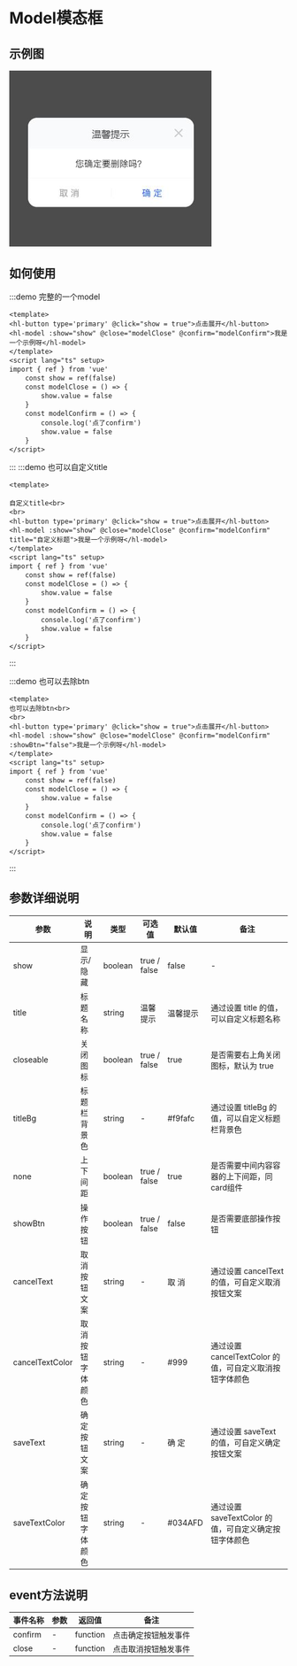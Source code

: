 <!--
 * @Descripttion: your project
 * @version: 1.0
 * @Author: hongweixun
 * @Date: 2022-10-22 09:35:55
 * @LastEditors: hongweixun
 * @LastEditTime: 2022-10-27 14:18:23
-->
# Model模态框
## 示例图
![Alt](./model.jpg)
 <br>

## 如何使用
:::demo 完整的一个model
```vue
<template>
<hl-button type='primary' @click="show = true">点击展开</hl-button>
<hl-model :show="show" @close="modelClose" @confirm="modelConfirm">我是一个示例呀</hl-model>
</template>
<script lang="ts" setup>
import { ref } from 'vue'
    const show = ref(false)
    const modelClose = () => {
        show.value = false
    }
    const modelConfirm = () => {
        console.log('点了confirm')
        show.value = false
    }
</script>
```
:::
:::demo 也可以自定义title
```vue
<template>

自定义title<br>
<br>
<hl-button type='primary' @click="show = true">点击展开</hl-button>
<hl-model :show="show" @close="modelClose" @confirm="modelConfirm" title="自定义标题">我是一个示例呀</hl-model>
</template>
<script lang="ts" setup>
import { ref } from 'vue'
    const show = ref(false)
    const modelClose = () => {
        show.value = false
    }
    const modelConfirm = () => {
        console.log('点了confirm')
        show.value = false
    }
</script>
```
:::


:::demo 也可以去除btn
```vue
<template>
也可以去除btn<br>
<br>
<hl-button type='primary' @click="show = true">点击展开</hl-button>
<hl-model :show="show" @close="modelClose" @confirm="modelConfirm" :showBtn="false">我是一个示例呀</hl-model>
</template>
<script lang="ts" setup>
import { ref } from 'vue'
    const show = ref(false)
    const modelClose = () => {
        show.value = false
    }
    const modelConfirm = () => {
        console.log('点了confirm')
        show.value = false
    }
</script>
```
:::
## 参数详细说明

| 参数            | 说明             | 类型    | 可选值       | 默认值   | 备注                                                    |
| --------------- | ---------------- | ------- | ------------ | -------- | ------------------------------------------------------- |
| show            | 显示/隐藏        | boolean | true / false | false    | -                                                       |
| title           | 标题名称         | string  | 温馨提示     | 温馨提示 | 通过设置 title 的值，可以自定义标题名称                 |
| closeable       | 关闭图标         | boolean | true / false | true     | 是否需要右上角关闭图标，默认为 true                     |
| titleBg         | 标题栏背景色     | string  | -            | #f9fafc  | 通过设置 titleBg 的值，可以自定义标题栏背景色           |
| none            | 上下间距         | boolean | true / false | true     | 是否需要中间内容容器的上下间距，同card组件              |
| showBtn         | 操作按钮         | boolean | true / false | false    | 是否需要底部操作按钮                                    |
| cancelText      | 取消按钮文案     | string  | -            | 取 消    | 通过设置 cancelText 的值，可自定义取消按钮文案          |
| cancelTextColor | 取消按钮字体颜色 | string  | -            | #999     | 通过设置 cancelTextColor 的值，可自定义取消按钮字体颜色 |
| saveText        | 确定按钮文案     | string  | -            | 确 定    | 通过设置 saveText 的值，可自定义确定按钮文案            |
| saveTextColor   | 确定按钮字体颜色 | string  | -            | #034AFD  | 通过设置 saveTextColor 的值，可自定义确定按钮字体颜色   |

## event方法说明

| 事件名称 | 参数 | 返回值   | 备注                 |
| -------- | ---- | -------- | -------------------- |
| confirm  | -    | function | 点击确定按钮触发事件 |
| close    | -    | function | 点击取消按钮触发事件 |